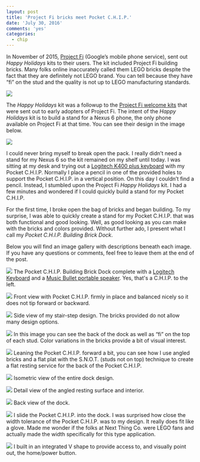 ```yaml
---
layout: post
title: 'Project Fi bricks meet Pocket C.H.I.P.'
date: 'July 30, 2016'
comments: 'yes'
categories:
  - chip
---
```


In November of 2015, [Project Fi][1] (Google’s mobile phone service), sent out *Happy Holidays* kits to their users. The kit included Project Fi building bricks. Many folks online inaccurately called them LEGO bricks despite the fact that they are definitely not LEGO brand. You can tell because they have “fi” on the stud and the quality is not up to LEGO manufacturing standards.

![][image-1]

The *Happy Holidays* kit was a followup to the [Project Fi welcome kits][2] that were sent out to early adopters of Project Fi. The intent of the *Happy Holidays* kit is to build a stand for a Nexus 6 phone, the only phone available on Project Fi at that time. You can see their design in the image below.

![][image-2]

I could never bring myself to break open the pack. I really didn’t need a stand for my Nexus 6 so the kit remained on my shelf until today. I was sitting at my desk and trying out a [Logitech K400 plus keyboard][3] with my Pocket C.H.I.P. Normally I place a pencil in one of the provided holes to support the Pocket C.H.I.P. in a vertical position. On this day I couldn’t find a pencil. Instead, I stumbled upon the Project Fi *Happy Holidays* kit. I had a few minutes and wondered if I could quickly build a stand for my Pocket C.H.I.P. 

For the first time, I broke open the bag of bricks and began building. To my surprise, I was able to quickly create a stand for my Pocket C.H.I.P. that was both functional and good looking. Well, as good looking as you can make with the bricks and colors provided. Without further ado, I present what I call my *Pocket C.H.I.P. Building Brick Dock*.

Below you will find an image gallery with descriptions beneath each image. If you have any questions or comments, feel free to leave them at the end of the post.

![][image-3]
The Pocket C.H.I.P. Building Brick Dock complete with a [Logitech Keyboard][4] and a [Music Bullet portable speaker][5]. Yes, that's a C.H.I.P. to the left.

![][image-4]
Front view with Pocket C.H.I.P. firmly in place and balanced nicely so it does not tip forward or backward.

![][image-5]
Side view of my stair-step design. The bricks provided do not allow many design options.

![][image-6]
In this image you can see the back of the dock as well as “fi” on the top of each stud. Color variations in the bricks provide a bit of visual interest.

![][image-7]
Leaning the Pocket C.H.I.P. forward a bit, you can see how I use angled bricks and a flat plat with the S.N.O.T. (studs not on top) technique to create a flat resting service for the back of the Pocket C.H.I.P.

![][image-8]
Isometric view of the entire dock design.

![][image-9]
Detail view of the angled resting surface and interior.

![][image-10]
Back view of the dock.

![][image-11]
I slide the Pocket C.H.I.P. into the dock. I was surprised how close the width tolerance of the Pocket C.H.I.P. was to my design. It really does fit like a glove. Made me wonder if the folks at Next Thing Co. were LEGO fans and actually made the width specifically for this type application.

![][image-12]
I built in an integrated V shape to provide access to, and visually point out, the home/power button.

[1]:	http://fi.google.com
[2]:	http://www.stevencombs.com/android/2015/06/27/google-fi-welcome-pack.html
[3]:	http://amzn.to/2alx7Y5
[4]:	http://amzn.to/2alx7Y5
[5]:	http://amzn.to/2acE2Dv

[image-1]: http://www.stevencombs.com/images/posts/chip/dock1.jpg
[image-2]: http://www.stevencombs.com/images/posts/chip/dock2.jpg
[image-3]: http://www.stevencombs.com/images/posts/chip/dock3.jpg
[image-4]: http://www.stevencombs.com/images/posts/chip/dock4.jpg
[image-5]: http://www.stevencombs.com/images/posts/chip/dock5.jpg
[image-6]: http://www.stevencombs.com/images/posts/chip/dock6.jpg
[image-7]: http://www.stevencombs.com/images/posts/chip/dock2.jpg
[image-8]: http://www.stevencombs.com/images/posts/chip/dock8.jpg
[image-9]: http://www.stevencombs.com/images/posts/chip/dock9.jpg
[image-10]:	http://www.stevencombs.com/images/posts/chip/dock10.jpg
[image-11]:	http://www.stevencombs.com/images/posts/chip/dock11.jpg
[image-12]: http://www.stevencombs.com/images/posts/chip/dock12.jpg